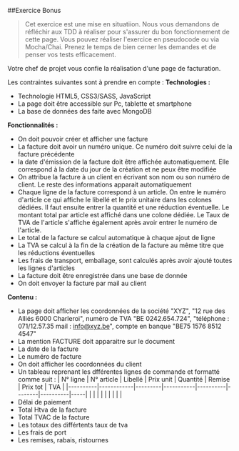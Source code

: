 ##Exercice Bonus

> Cet exercice est une mise en situatiion. Nous vous demandons de réfléchir aux TDD à réaliser pour s'assurer du bon fonctionnement de cette page.
> Vous pouvez réaliser l'exercice en pseudocode ou via Mocha/Chai. Prenez le temps de bien cerner les demandes et de penser vos tests efficacement.

Votre chef de projet vous confie la réalisation d'une page de facturation.

Les contraintes suivantes sont à prendre en compte :
**Technologies :**
- Technologie HTML5, CSS3/SASS, JavaScript
- La page doit être accessible sur Pc, tablette et smartphone
- La base de données des faite avec MongoDB

**Fonctionnalités :**
- On doit pouvoir créer et afficher une facture 
- La facture doit avoir un numéro unique. Ce numéro doit suivre celui de la facture précédente
- la date d'émission de la facture doit être affichée automatiquement. Elle correspond à la date du jour de la création et ne peux être modifiée
- On attribue la facture à un client en écrivant son nom ou son numéro de client. Le reste des informations apparait automatiquement
- Chaque ligne de la facture correspond à un article. On entre le numéro d'article ce qui affiche le libellé et le prix unitaire dans les colones dédiées. Il faut ensuite entrer la quantité et une réduction éventuelle. Le montant total par article est affiché dans une colone dédiée. Le Taux de TVA de l'article s'affiche également après avoir entrer le numéro de l'article.
- Le total de la facture se calcul automatique à chaque ajout de ligne
- La TVA se calcul à la fin de la création de la facture au même titre que les réductions éventuelles 
- Les frais de transport, emballage, sont calculés après avoir ajouté toutes les lignes d'articles
- La facture doit être enregistrée dans une base de donnée
- On doit envoyer la facture par mail au client

**Contenu :**
- La page doit afficher les coordonnées de la société "XYZ", "12 rue des Alliés 6000 Charleroi", numéro de TVA "BE 0242.654.724", "téléphone : 071/12.57.35 mail : info@xyz.be", compte en banque "BE75 1576 8512 4547" 
- La mention FACTURE doit apparaitre sur le document
- La date de la facture
- Le numéro de facture
- On doit afficher les coordonnées du client
- Un tableau reprenant les dfférentes lignes de commande et formatté comme suit : 
| N° ligne | N° article | Libellé | Prix unit | Quantité | Remise | Prix tot | TVA |
|----------|------------|---------|-----------|----------|--------|----------|-----|
|          |            |         |           |          |        |          |     |
- Délai de paiement
- Total Htva de la facture
- Total TVAC de la facture
- Les totaux des différtents taux de tva
- Les frais de port
- Les remises, rabais, ristournes